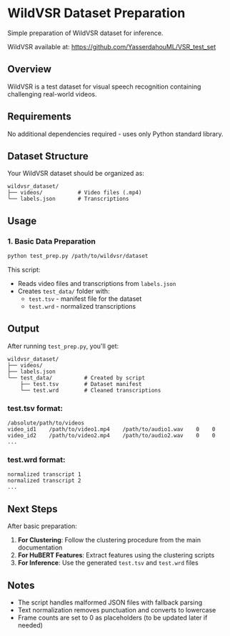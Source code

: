# WildVSR Dataset Preparation

Simple preparation of WildVSR dataset for inference.  

WildVSR available at: https://github.com/YasserdahouML/VSR_test_set 

## Overview

WildVSR is a test dataset for visual speech recognition containing challenging real-world videos.

## Requirements

No additional dependencies required - uses only Python standard library.

## Dataset Structure

Your WildVSR dataset should be organized as:
```
wildvsr_dataset/
├── videos/           # Video files (.mp4)
└── labels.json       # Transcriptions
```

## Usage

### 1. Basic Data Preparation

```bash
python test_prep.py /path/to/wildvsr/dataset
```

This script:
- Reads video files and transcriptions from `labels.json`
- Creates `test_data/` folder with:
  - `test.tsv` - manifest file for the dataset
  - `test.wrd` - normalized transcriptions

## Output

After running `test_prep.py`, you'll get:

```
wildvsr_dataset/
├── videos/
├── labels.json
└── test_data/          # Created by script
    ├── test.tsv        # Dataset manifest
    └── test.wrd        # Cleaned transcriptions
```

### test.tsv format:
```
/absolute/path/to/videos
video_id1    /path/to/video1.mp4    /path/to/audio1.wav    0    0
video_id2    /path/to/video2.mp4    /path/to/audio2.wav    0    0
...
```

### test.wrd format:
```
normalized transcript 1
normalized transcript 2
...
```

## Next Steps

After basic preparation:

1. **For Clustering**: Follow the clustering procedure from the main documentation
2. **For HuBERT Features**: Extract features using the clustering scripts
3. **For Inference**: Use the generated `test.tsv` and `test.wrd` files

## Notes

- The script handles malformed JSON files with fallback parsing
- Text normalization removes punctuation and converts to lowercase
- Frame counts are set to 0 as placeholders (to be updated later if needed)
